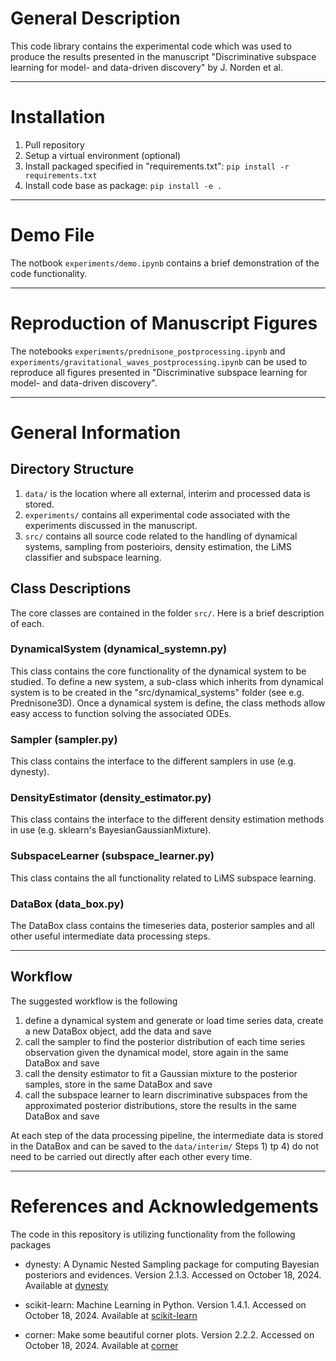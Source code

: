# General Description
This code library contains the experimental code which was used to produce the results presented in the manuscript "Discriminative subspace learning for model- and data-driven discovery" by J. Norden et al.

---

# Installation

1. Pull repository
2. Setup a virtual environment (optional)
3. Install packaged specified in "requirements.txt": ```pip install -r requirements.txt``` 
4. Install code base as package: ```pip install -e .```

---

# Demo File
The notbook ```experiments/demo.ipynb``` contains a brief demonstration of the code functionality.

---

# Reproduction of Manuscript Figures
The notebooks ```experiments/prednisone_postprocessing.ipynb``` and ```experiments/gravitational_waves_postprocessing.ipynb``` can be used to reproduce all figures presented in "Discriminative subspace learning for model- and data-driven discovery".

---

# General Information

## Directory Structure

1. ```data/``` is the location where all external, interim and processed data is stored.
2. ```experiments/``` contains all experimental code associated with the experiments discussed in the manuscript.
3. ```src/``` contains all  source code related to the handling of dynamical systems, sampling from posterioirs, density estimation, the LiMS classifier and subspace learning.


## Class Descriptions
The core classes are contained in the folder ```src/```. Here is a brief description of each.

### DynamicalSystem (dynamical_systemn.py)
This class contains the core functionality of the dynamical system to be studied. To define a new system, a sub-class which inherits from dynamical system is to be created in the "src/dynamical_systems" folder (see e.g. Prednisone3D).
Once a dynamical system is define, the class methods allow easy access to function solving the associated ODEs.

### Sampler (sampler.py)
This class contains the interface to the different samplers in use (e.g. dynesty).

### DensityEstimator (density_estimator.py)
This class contains the interface to the different density estimation methods in use (e.g. sklearn's BayesianGaussianMixture).

### SubspaceLearner (subspace_learner.py)
This class contains the all functionality related to LiMS subspace learning.

### DataBox (data_box.py)
The DataBox class contains the timeseries data, posterior samples and all other useful intermediate data processing steps.

---

## Workflow

The suggested workflow is the following

1) define a dynamical system and generate or load time series data, create a new DataBox object, add the data and save
2) call the sampler to find the posterior distribution of each time series observation given the dynamical model, store again in the same DataBox and save
3) call the density estimator to fit a Gaussian mixture to the posterior samples, store in the same DataBox and save
4) call the subspace learner to learn discriminative subspaces from the approximated posterior distributions, store the results in the same DataBox and save

At each step of the data processing pipeline, the intermediate data is stored in the DataBox and can be saved to the ```data/interim/```
Steps 1) tp 4) do not need to be carried out directly after each other every time.

---

# References and Acknowledgements
The code in this repository is utilizing functionality from the following packages

- dynesty: A Dynamic Nested Sampling package for computing Bayesian posteriors and evidences. Version 2.1.3. Accessed on October 18, 2024. Available at [dynesty](https://github.com/joshspeagle/dynesty)

- scikit-learn: Machine Learning in Python. Version 1.4.1. Accessed on October 18, 2024. Available at [scikit-learn](https://scikit-learn.org/1.5/index.html)

- corner: Make some beautiful corner plots. Version 2.2.2. Accessed on October 18, 2024. Available at [corner](https://corner.readthedocs.io/en/latest/#)
